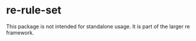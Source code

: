 # re-rule-set

This package is not intended for standalone usage.  It is part of the larger re framework.
